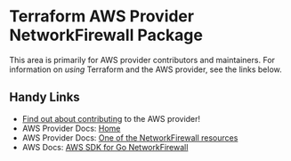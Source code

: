 # Terraform AWS Provider NetworkFirewall Package

This area is primarily for AWS provider contributors and maintainers. For information on _using_ Terraform and the AWS provider, see the links below.


## Handy Links
* [Find out about contributing](../../../docs/contributing) to the AWS provider!
* AWS Provider Docs: [Home](https://registry.terraform.io/providers/hashicorp/aws/latest/docs)
* AWS Provider Docs: [One of the NetworkFirewall resources](https://registry.terraform.io/providers/hashicorp/aws/latest/docs/resources/networkfirewall_firewall)
* AWS Docs: [AWS SDK for Go NetworkFirewall](https://docs.aws.amazon.com/sdk-for-go/api/service/networkfirewall/)
